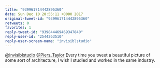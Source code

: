 ```yaml
---
title: "939961714442895360"
date: Sun Dec 10 20:55:11 +0000 2017
original-tweet-id: "939961714442895360"
retweets: 0
favorites: 1
reply-tweet-id: "939844469469347840"
reply-user-id: "2544263510"
reply-user-screen-name: "invisiblstudio"
---
```

<a href="https://twitter.com/invisiblstudio">@invisiblstudio</a> <a href="https://twitter.com/Piers_Taylor">@Piers_Taylor</a> Every time you tweet a beautiful picture of some sort of architecture, I wish I studied and worked in the same industry.
